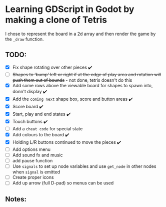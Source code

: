 # Learning GDScript in Godot by making a clone of Tetris

I chose to represent the board in a 2d array and then render the game by the `_draw` function.

## TODO:
- [x] Fix shape rotating over other pieces :heavy_check_mark:
- [ ] ~~Shapes to 'bump' left or right if at the edge of play area and rotation will push them out of bounds~~ - not done, tetris doesn't do this
- [x] Add some rows above the viewable board for  shapes to spawn into, donn't display :heavy_check_mark:
- [x] Add the `coming next` shape box, score and button areas :heavy_check_mark:
- [x] Score board :heavy_check_mark:
- [x] Start, play and end states :heavy_check_mark:
- [x] Touch buttons :heavy_check_mark:
- [ ] Add a `cheat code` for special state
- [x] Add colours to the board :heavy_check_mark:
- [x] Holding L/R buttons continued to move the pieces :heavy_check_mark:
- [ ] Add options menu
- [ ] Add sound fx and music
- [ ] add pause function
- [ ] Use `signals` to set up node variables and use `get_node` in other nodes when `signal` is emitted
- [ ] Create proper icons
- [ ] Add up arrow (full D-pad) so menus can be used

## Notes:


